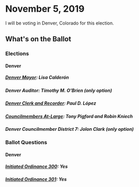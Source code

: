 # November 5, 2019

I will be voting in Denver, Colorado for this election.

## What's on the Ballot

### Elections

#### Denver

##### [Denver Mayor](co/denver/mayor.md): Lisa Calderón
##### Denver Auditor: Timothy M. O'Brien (only option)
##### [Denver Clerk and Recorder](co/denver/clerk.md): Paul D. López
##### [Councilmembers At-Large](co/denver/council.md): Tony Pigford and Robin Kniech
##### Denver Councilmember District 7: Jolon Clark (only option)

### Ballot Questions

#### Denver

##### [Initiated Ordinance 300](300.md): Yes
##### [Initiated Ordinance 301](301.md): Yes
